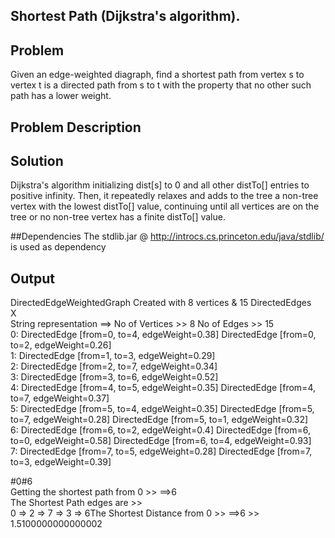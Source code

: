 ## Shortest Path (Dijkstra's algorithm).

## Problem
  
  Given an edge-weighted diagraph, find a shortest path from vertex s to vertex t is a directed path from s to t with the property that no other such path has a lower weight.
  

## Problem Description 
  
## Solution 

  Dijkstra's algorithm initializing dist[s] to 0 and all other distTo[] entries to positive infinity. Then, it repeatedly relaxes and adds to the tree a non-tree vertex with the lowest distTo[] value, continuing until all vertices are on the tree or no non-tree vertex has a finite distTo[] value.

	
##Dependencies 
 The stdlib.jar @ http://introcs.cs.princeton.edu/java/stdlib/ is used as dependency     
 
## Output 

DirectedEdgeWeightedGraph Created with  8  vertices &  15 DirectedEdges          
X      
String representation ==> No of Vertices >> 8 No of Edges >> 15            
0: DirectedEdge [from=0, to=4, edgeWeight=0.38]  DirectedEdge [from=0, to=2, edgeWeight=0.26]        
1: DirectedEdge [from=1, to=3, edgeWeight=0.29]       
2: DirectedEdge [from=2, to=7, edgeWeight=0.34]         
3: DirectedEdge [from=3, to=6, edgeWeight=0.52]        
4: DirectedEdge [from=4, to=5, edgeWeight=0.35]  DirectedEdge [from=4, to=7, edgeWeight=0.37]       
5: DirectedEdge [from=5, to=4, edgeWeight=0.35]  DirectedEdge [from=5, to=7, edgeWeight=0.28]  DirectedEdge [from=5, to=1, edgeWeight=0.32]         
6: DirectedEdge [from=6, to=2, edgeWeight=0.4]  DirectedEdge [from=6, to=0, edgeWeight=0.58]  DirectedEdge [from=6, to=4, edgeWeight=0.93]       
7: DirectedEdge [from=7, to=5, edgeWeight=0.28]  DirectedEdge [from=7, to=3, edgeWeight=0.39]      

#0#6    
Getting the shortest path from 0 >> ==>6        
The Shortest Path edges are >>    
0 => 2 => 7 => 3 => 6The Shortest Distance from 0 >> ==>6 >> 1.5100000000000002     